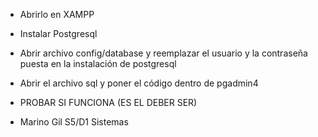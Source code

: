 - Abrirlo en XAMPP
- Instalar Postgresql
- Abrir archivo config/database y reemplazar el usuario y la contraseña puesta en la instalación de postgresql
- Abrir el archivo sql y poner el código dentro de pgadmin4
- PROBAR SI FUNCIONA (ES EL DEBER SER)

- Marino Gil S5/D1 Sistemas
